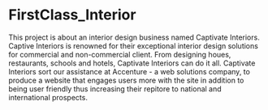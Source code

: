 # FirstClass_Interior
This project is about an interior design business named Captivate Interiors. Captive Interiors is renowned for their exceptional interior design solutions for commercial and non-commercial client. From designing houes, restaurants, schools and hotels, Captivate Interiors can do it all. Captivate Interiors sort our assistance at Accenture - a web solutions company, to produce a website that engages users more with the site in addition to being user friendly thus increasing their repitore to national and international prospects.
